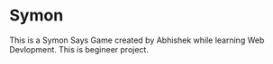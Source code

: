 # Symon
This is a Symon Says Game created by Abhishek while learning Web Devlopment. This is begineer project.
